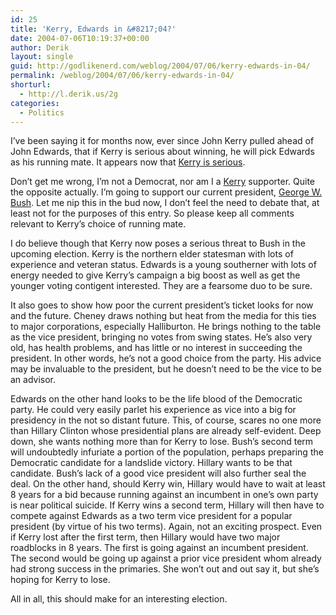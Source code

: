 ```yaml
---
id: 25
title: 'Kerry, Edwards in &#8217;04?'
date: 2004-07-06T10:19:37+00:00
author: Derik
layout: single
guid: http://godlikenerd.com/weblog/2004/07/06/kerry-edwards-in-04/
permalink: /weblog/2004/07/06/kerry-edwards-in-04/
shorturl:
  - http://l.derik.us/2g
categories:
  - Politics
---
```

I&#8217;ve been saying it for months now, ever since John Kerry pulled ahead of John Edwards, that if Kerry is serious about winning, he will pick Edwards as his running mate. It appears now that [Kerry is serious](http://www.nytimes.com/2004/07/06/politics/campaign/06CND-KERR.html?ex=1089777600&en=3f1673f6aab836e1&ei=5062&partner=GOOGLE).

Don&#8217;t get me wrong, I&#8217;m not a Democrat, nor am I a [Kerry](http://www.johnkerry.com) supporter. Quite the opposite actually. I&#8217;m going to support our current president, [George W. Bush](http://www.georgewbush.com). Let me nip this in the bud now, I don&#8217;t feel the need to debate that, at least not for the purposes of this entry. So please keep all comments relevant to Kerry&#8217;s choice of running mate.

I do believe though that Kerry now poses a serious threat to Bush in the upcoming election. Kerry is the northern elder statesman with lots of experience and veteran status. Edwards is a young southerner with lots of energy needed to give Kerry&#8217;s campaign a big boost as well as get the younger voting contigent interested. They are a fearsome duo to be sure.

It also goes to show how poor the current president&#8217;s ticket looks for now and the future. Cheney draws nothing but heat from the media for this ties to major corporations, especially Halliburton. He brings nothing to the table as the vice president, bringing no votes from swing states. He&#8217;s also very old, has health problems, and has little or no interest in succeeding the president. In other words, he&#8217;s not a good choice from the party. His advice may be invaluable to the president, but he doesn&#8217;t need to be the vice to be an advisor.

Edwards on the other hand looks to be the life blood of the Democratic party. He could very easily parlet his experience as vice into a big for presidency in the not so distant future. This, of course, scares no one more than Hillary Clinton whose presidential plans are already self-evident. Deep down, she wants nothing more than for Kerry to lose. Bush&#8217;s second term will undoubtedly infuriate a portion of the population, perhaps preparing the Democratic candidate for a landslide victory. Hillary wants to be that candidate. Bush&#8217;s lack of a good vice president will also further seal the deal. On the other hand, should Kerry win, Hillary would have to wait at least 8 years for a bid because running against an incumbent in one&#8217;s own party is near political suicide. If Kerry wins a second term, Hillary will then have to compete against Edwards as a two term vice president for a popular president (by virtue of his two terms). Again, not an exciting prospect. Even if Kerry lost after the first term, then Hillary would have two major roadblocks in 8 years. The first is going against an incumbent president. The second would be going up against a prior vice president whom already had strong success in the primaries. She won&#8217;t out and out say it, but she&#8217;s hoping for Kerry to lose.

All in all, this should make for an interesting election.